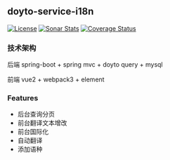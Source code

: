 doyto-service-i18n
---
[![License](http://img.shields.io/:license-apache-brightgreen.svg)](http://www.apache.org/licenses/LICENSE-2.0.html)
[![Sonar Stats](https://sonarcloud.io/api/project_badges/measure?project=win.doyto.service%3Adoyto-service-i18n&metric=alert_status)](https://sonarcloud.io/dashboard?id=win.doyto.service%3Adoyto-service-i18n)
[![Coverage Status](https://sonarcloud.io/api/project_badges/measure?project=win.doyto.service%3Adoyto-service-i18n&metric=coverage)](https://sonarcloud.io/component_measures?id=win.doyto.service%3Adoyto-service-i18n&metric=coverage)

### 技术架构

后端 spring-boot + spring mvc + doyto query + mysql

前端 vue2 + webpack3 + element

### Features

- 后台查询分页
- 前台翻译文本增改
- 前台国际化
- 自动翻译
- 添加语种

